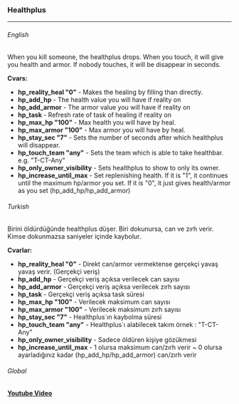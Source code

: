 ### Healthplus

------------

###### English
When you kill someone, the healthplus drops. When you touch, it will give you health and armor. If nobody touches, it will be disappear in seconds.

**Cvars:**
- **hp_reality_heal "0"** - Makes the healing by filling than directly.
- **hp_add_hp** - The health value you will have if reality on
- **hp_add_armor** - The armor value you will have if reality on
- **hp_task** - Refresh rate of task of healing if reality on
- **hp_max_hp "100"** - Max health you will have by heal.
- **hp_max_armor "100"** - Max armor you will have by heal.
- **hp_stay_sec "7"** - Sets the number of seconds after which healthplus will disappear.
- **hp_touch_team "any"** - Sets the team which is able to take healthbar. e.g. "T-CT-Any"
- **hp_only_owner_visibility** - Sets healthplus to show to only its owner.
- **hp_increase_until_max** - Set replenishing health. If it is "1", it continues until the maximum hp/armor you set. If it is "0", it just gives health/armor as you set (hp_add_hp/hp_add_armor)

###### Turkish
Birini öldürdüğünde healthplus düşer. Biri dokunursa, can ve zırh verir. Kimse dokunmazsa saniyeler içinde kaybolur.

**Cvarlar:**
- **hp_reality_heal "0"** - Direkt can/armor vermektense gerçekçi yavaş yavaş verir. (Gerçekçi veriş)
- **hp_add_hp** - Gerçekçi veriş açıksa verilecek can sayısı
- **hp_add_armor** - Gerçekçi veriş açıksa verilecek zırh sayısı
- **hp_task** - Gerçekçi veriş açıksa task süresi
- **hp_max_hp "100"** - Verilecek maksimum can sayısı
- **hp_max_armor "100"** - Verilecek maksimum zırh sayısı
- **hp_stay_sec "7"** - Healthplus`ın kaybolma süresi
- **hp_touch_team "any"** - Healthplus`ı alabilecek takım örnek : "T-CT-Any"
- **hp_only_owner_visibility** - Sadece öldüren kişiye gözükmesi
- **hp_increase_until_max** - 1 olursa maksimum can/zırh verir ~ 0 olursa ayarladığınız kadar (hp_add_hp/hp_add_armor) can/zırh verir

###### Global
**[Youtube Video](https://www.youtube.com/watch?v=PsRPBzs0ZBs&feature=emb_logo "Youtube Video")**